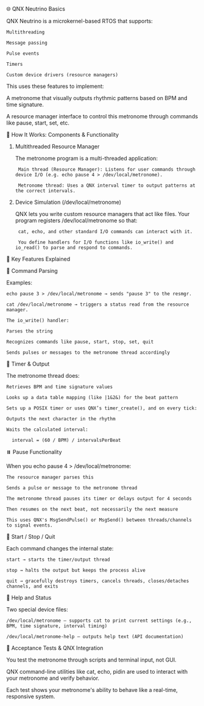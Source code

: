 🌐 QNX Neutrino Basics

QNX Neutrino is a microkernel-based RTOS that supports:

    Multithreading

    Message passing

    Pulse events

    Timers

    Custom device drivers (resource managers)


This uses these features to implement:

  A metronome that visually outputs rhythmic patterns based on BPM and time signature.

  A resource manager interface to control this metronome through commands like pause, start, set, etc.


🧠 How It Works: Components & Functionality

1. Multithreaded Resource Manager

   The metronome program is a multi-threaded application:

        Main thread (Resource Manager): Listens for user commands through device I/O (e.g. echo pause 4 > /dev/local/metronome).

        Metronome thread: Uses a QNX interval timer to output patterns at the correct intervals.

2. Device Simulation (/dev/local/metronome)

   QNX lets you write custom resource managers that act like files. Your program registers /dev/local/metronome so that:

        cat, echo, and other standard I/O commands can interact with it.

        You define handlers for I/O functions like io_write() and io_read() to parse and respond to commands.


🧩 Key Features Explained

  🧾 Command Parsing

  Examples:
    
    echo pause 3 > /dev/local/metronome → sends "pause 3" to the resmgr.
  
    cat /dev/local/metronome → triggers a status read from the resource manager.

    The io_write() handler:

    Parses the string

    Recognizes commands like pause, start, stop, set, quit

    Sends pulses or messages to the metronome thread accordingly

🔁 Timer & Output

The metronome thread does:

    Retrieves BPM and time signature values

    Looks up a data table mapping (like |1&2&) for the beat pattern

    Sets up a POSIX timer or uses QNX’s timer_create(), and on every tick:

    Outputs the next character in the rhythm

    Waits the calculated interval:
      
      interval = (60 / BPM) / intervalsPerBeat

⏸️ Pause Functionality

When you echo pause 4 > /dev/local/metronome:

    The resource manager parses this

    Sends a pulse or message to the metronome thread

    The metronome thread pauses its timer or delays output for 4 seconds

    Then resumes on the next beat, not necessarily the next measure

    This uses QNX's MsgSendPulse() or MsgSend() between threads/channels to signal events.

🛑 Start / Stop / Quit

Each command changes the internal state:

    start → starts the timer/output thread

    stop → halts the output but keeps the process alive

    quit → gracefully destroys timers, cancels threads, closes/detaches channels, and exits

📜 Help and Status

Two special device files:

    /dev/local/metronome – supports cat to print current settings (e.g., BPM, time signature, interval timing)

    /dev/local/metronome-help – outputs help text (API documentation)

🧪 Acceptance Tests & QNX Integration

You test the metronome through scripts and terminal input, not GUI.

QNX command-line utilities like cat, echo, pidin are used to interact with your metronome and verify behavior.

Each test shows your metronome's ability to behave like a real-time, responsive system.

